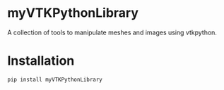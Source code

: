 # myVTKPythonLibrary
A collection of tools to manipulate meshes and images using vtkpython.
# Installation
```
pip install myVTKPythonLibrary
```
